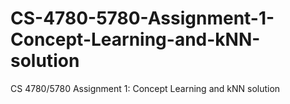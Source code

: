 # CS-4780-5780-Assignment-1-Concept-Learning-and-kNN-solution
CS 4780/5780 Assignment 1: Concept Learning and kNN solution
